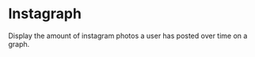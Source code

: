 Instagraph
==========

Display the amount of instagram photos a user has posted over time on a graph.
